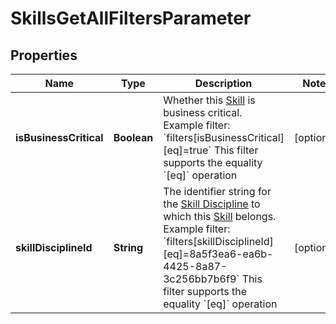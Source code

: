 

# SkillsGetAllFiltersParameter


## Properties

| Name | Type | Description | Notes |
|------------ | ------------- | ------------- | -------------|
|**isBusinessCritical** | **Boolean** | Whether this [Skill](https://developers.intellihr.io/docs/v1/) is business critical.  Example filter: &#x60;filters[isBusinessCritical][eq]&#x3D;true&#x60;  This filter supports the equality &#x60;[eq]&#x60; operation |  [optional] |
|**skillDisciplineId** | **String** | The identifier string for the [Skill Discipline](https://developers.intellihr.io/docs/v1/) to which this [Skill](https://developers.intellihr.io/docs/v1/) belongs.  Example filter: &#x60;filters[skillDisciplineId][eq]&#x3D;8a5f3ea6-ea6b-4425-8a87-3c256bb7b6f9&#x60;  This filter supports the equality &#x60;[eq]&#x60; operation |  [optional] |



